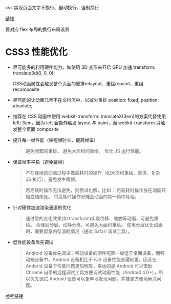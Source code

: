 css 实现页面文字不换行、自动换行、强制换行

[链接](https://www.cnblogs.com/guwufeiyang/p/4253031.html)

要对应 flex 布局的换行布局设置

# CSS3 性能优化

- 尽可能多的利用硬件能力，如使用 3D 变形来开启 GPU 加速
  transform: translate3d(0, 0, 0);


    CSS动画属性会触发整个页面的重排relayout、重绘repaint、重组recomposite

- 尽可能的让动画元素不在文档流中，以减少重排
  position: fixed;
  position: absolute;
- 推荐在 CSS 动画中使用 webkit-transform: translateX(3em)的方案代替使用 left: 3em，因为 left 会额外触发 layout 与 paint，而 webkit-transform 只触发整个页面 composite

- 提升每一帧性能（缩短帧时长，提高帧率）
  > 避免频繁的重排。
  > 避免大面积的重绘。
  > 优化 JS 运行性能。
- 保证帧率平稳（避免跳帧）

  > 不在连续的动画过程中做高耗时的操作（如大面积重绘、重排、复杂 JS 执行），避免发生跳帧。

  > 若高耗时操作无法避免，则尝试化解，比如：
  > 将高耗时操作放在动画开始或结尾处。
  > 将高耗时操作分摊至动画的每一帧中处理。

- 针对硬件加速渲染通道的优化

  > 通过层的变化效果(如 transform)实现位移、缩放等动画，可避免重绘。
  > 合理划分层，动静分离，可避免大面积重绘。
  > 使用分层优化动画时，需要留意内存消耗情况（通过 Safari 调试工具）。

- 低性能设备优先调试
  > Android 设备优先调试：移动设备的硬件配置一般低于桌面设备，而移动端设备中，Android 设备相比于 iOS 设备性能普遍较差，因此在 Andorid 设备下性能问题更加明显，幸运的是 Android 可以借助 Chrome 自带的远程调试工具方便调试动画性能（Android 4.0+），所以优先调试 Android 设备可以更早地发现问题，并能更方便地解决问题。

[参考链接](https://www.cnblogs.com/py11kaka/p/5004733.html)
